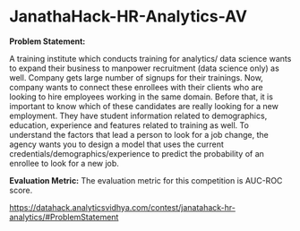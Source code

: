 # JanathaHack-HR-Analytics-AV

**Problem Statement:**

A training institute which conducts training for analytics/ data science wants to expand their business to manpower recruitment (data science only) as well. Company gets large number of signups for their trainings. Now, company wants to connect these enrollees with their clients who are looking to hire employees working in the same domain. Before that, it is important to know which of these candidates are really looking for a new employment. They have student information related to demographics, education, experience and features related to training as well.
To understand the factors that lead a person to look for a job change, the agency wants you to design a model that uses the current credentials/demographics/experience to predict the probability of an enrollee to look for a new job.


**Evaluation Metric:**
The evaluation metric for this competition is AUC-ROC score.


https://datahack.analyticsvidhya.com/contest/janatahack-hr-analytics/#ProblemStatement
